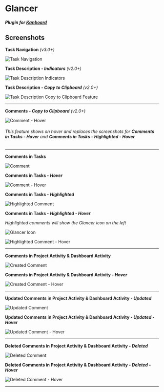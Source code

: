 # Glancer

#### _Plugin for [Kanboard](https://github.com/fguillot/kanboard "Kanboard - Kanban Project Management Software")_

Screenshots
-------------

**Task Navigation** _(v3.0+)_  

![Task Navigation](../master/Screenshots/screenshot-task-navigation.png "Task Navigation Buttons")

**Task Description - _Indicators_** _(v2.0+)_  

![Task Description Indicators](../master/Screenshots/screenshot-task-description-indicators.png "Task Description Indicators")

**Task Description - _Copy to Clipboard_** _(v2.0+)_  

![Task Description Copy to Clipboard Feature](../master/Screenshots/screenshot-description-copy-clipboard.png "Task Description Copy to Clipboard Feature")

------

**Comments - _Copy to Clipboard_** _(v2.0+)_  

![Comment - Hover](../master/Screenshots/screenshot-comment-copy-clipboard.png "Comment - Hover")

###### This feature shows on hover and replaces the screenshots for **Comments in Tasks - _Hover_** and **Comments in Tasks - _Highlighted_ - _Hover_**  

------

**Comments in Tasks**  

![Comment](../master/Screenshots/screenshot-comment.png "Comment")

**Comments in Tasks - _Hover_**  

![Comment - Hover](../master/Screenshots/screenshot-comment-hover.png "Comment - Hover")

**Comments in Tasks - _Highlighted_**  

![Highlighted Comment](../master/Screenshots/screenshot-comment-highlighted.png "Highlighted Comment")

**Comments in Tasks - _Highlighted_ - _Hover_**  

_Highlighted comments will show the Glancer icon on the left_  

![Glancer Icon](../master/Screenshots/glancer-icon-full-width.png)

![Highlighted Comment - Hover](../master/Screenshots/screenshot-comment-highlighted-hover.png "Highlighted Comment - Hover")

------

**Comments in Project Activity & Dashboard Activity**  

![Created Comment](../master/Screenshots/screenshot-comment-activity-created.png "Created Comment")

**Comments in Project Activity & Dashboard Activity - _Hover_**  

![Created Comment - Hover](../master/Screenshots/screenshot-comment-activity-created-hover.png "Created Comment - Hover")

------

**Updated Comments in Project Activity & Dashboard Activity - _Updated_**  

![Updated Comment](../master/Screenshots/screenshot-comment-activity-updated.png "Updated Comment")

**Updated Comments in Project Activity & Dashboard Activity - _Updated_ - _Hover_**  

![Updated Comment - Hover](../master/Screenshots/screenshot-comment-activity-updated-hover.png "Updated Comment - Hover")

------

**Deleted Comments in Project Activity & Dashboard Activity - _Deleted_**  

![Deleted Comment](../master/Screenshots/screenshot-comment-activity-deleted.png "Deleted Comment")

**Deleted Comments in Project Activity & Dashboard Activity - _Deleted_ - _Hover_**  

![Deleted Comment - Hover](../master/Screenshots/screenshot-comment-activity-deleted-hover.png "Deleted Comment - Hover")

------
